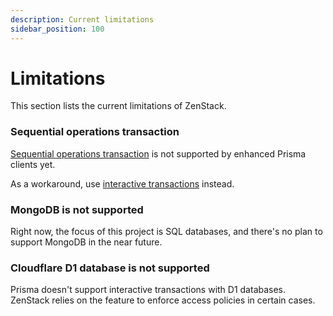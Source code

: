 ```yaml
---
description: Current limitations
sidebar_position: 100
---
```


# Limitations

This section lists the current limitations of ZenStack.

### Sequential operations transaction

[Sequential operations transaction](https://www.prisma.io/docs/concepts/components/prisma-client/transactions#sequential-prisma-client-operations) is not supported by enhanced Prisma clients yet.

As a workaround, use [interactive transactions](https://www.prisma.io/docs/concepts/components/prisma-client/transactions#interactive-transactions) instead.

### MongoDB is not supported

Right now, the focus of this project is SQL databases, and there's no plan to support MongoDB in the near future.

### Cloudflare D1 database is not supported

Prisma doesn't support interactive transactions with D1 databases. ZenStack relies on the feature to enforce access policies in certain cases.
